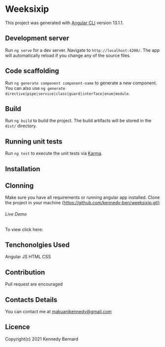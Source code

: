 # Weeksixip

This project was generated with [Angular CLI](https://github.com/angular/angular-cli) version 13.1.1.

## Development server

Run `ng serve` for a dev server. Navigate to `http://localhost:4200/`. The app will automatically reload if you change any of the source files.

## Code scaffolding

Run `ng generate component component-name` to generate a new component. You can also use `ng generate directive|pipe|service|class|guard|interface|enum|module`.

## Build

Run `ng build` to build the project. The build artifacts will be stored in the `dist/` directory.

## Running unit tests

Run `ng test` to execute the unit tests via [Karma](https://karma-runner.github.io).

## Installation

## Clonning

Make sure you have all requirements or running angular app installed.
Clone the project in your machine {https://github.com/kennedy-ben/weeksixip.git}

###### Live Demo

To view click here:

## Tenchonolgies Used

Angular JS
HTML
CSS

## Contribution
Pull request are encouraged

## Contacts Details
You can contact me at makuanikennedy@gmail.com

## Licence
Copyright(c) 2021 Kennedy Bernard